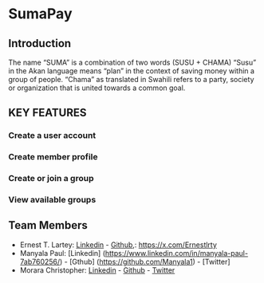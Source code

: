 # SumaPay
## Introduction
The name “SUMA” is a combination of two words (SUSU + CHAMA)
“Susu” in the Akan language means “plan” in the context of saving money within a group of people. 
“Chama” as translated in Swahili refers to a party, society or organization that is united towards a common goal.

## KEY FEATURES
### Create a user account
### Create member profile
### Create or join a group
### View available groups


## Team Members
* Ernest T. Lartey: [Linkedin](https://www.linkedin.com/in/ernest-lartey-61213633/) - [Github](https://github.com/Teddystone08?tab=overview&from=2023-12-01&to=2023-12-31),: https://x.com/Ernestlrty
* Manyala Paul: [Linkedin] (https://www.linkedin.com/in/manyala-paul-7ab760256/) - [Gthub] (https://github.com/Manyala1) - [Twitter] 
* Morara Christopher: [Linkedin](https://www.linkedin.com/in/christopher-morara-746610124/) - [Github](https://github.com/Nyagarama) - [Twitter](https://x.com/chrismorara)
